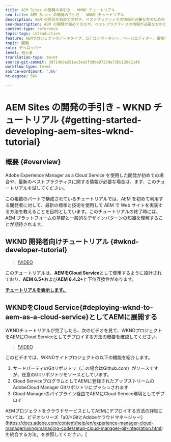 ```yaml
---
title: AEM Sites の開発の手引き - WKND チュートリアル
seo-title: AEM Sites の開発の手引き - WKND チュートリアル
description: AEM の開発が初めての方や、ベストプラクティスの情報が必要な方のためのまず、このチュートリアルを試してください。この複数のパートで構成されているチュートリアルでは、AEM を初めて利用する開発者に対して、最新の標準と技術を使用して AEM で Web サイトを実装する方法を教えることを目的としています。
seo-description: AEM の開発が初めての方や、ベストプラクティスの情報が必要な方のためのまず、このチュートリアルを試してください。この複数のパートで構成されているチュートリアルでは、AEM を初めて利用する開発者に対して、最新の標準と技術を使用して AEM で Web サイトを実装する方法を教えることを目的としています。
content-type: reference
topic-tags: introduction
feature: AEMプロジェクトのアーキタイプ，コアコンポーネント，ページエディター，編集可能なテンプレート
topic: 開発
role: デベロッパー
level: 初心者
translation-type: tm+mt
source-git-commit: d9714b9a291ec3ee5f3dba9723de72bb120d2149
workflow-type: tm+mt
source-wordcount: '366'
ht-degree: 56%

---
```



# AEM Sites の開発の手引き - WKND チュートリアル {#getting-started-developing-aem-sites-wknd-tutorial}

## 概要 {#overview}

Adobe Experience Manager as a Cloud Service を使用した開発が初めての場合や、最新のベストプラクティスに関する情報が必要な場合は、まず、このチュートリアルを試してください。

この複数のパートで構成されているチュートリアルでは、AEM を初めて利用する開発者に対して、最新の標準と技術を使用して AEM で Web サイトを実装する方法を教えることを目的としています。このチュートリアルの終了時には、AEM プラットフォームの基礎と一般的なデザインパターンの知識を理解することが期待されます。

## WKND 開発者向けチュートリアル {#wknd-developer-tutorial}

>[!VIDEO](https://video.tv.adobe.com/v/30476?quality=12&learn=on)

このチュートリアルは、**AEMをCloud Service**&#x200B;として使用するように設計されており、**AEM 6.5+**&#x200B;および&#x200B;**AEM 6.4.2+**&#x200B;と下位互換性があります。

**[チュートリアルを表示します。](https://docs.adobe.com/content/help/ja-JP/experience-manager-learn/getting-started-wknd-tutorial-develop/overview.html)**

## WKNDをCloud Service{#deploying-wknd-to-aem-as-a-cloud-service}としてAEMに展開する

WKNDチュートリアルが完了したら、次のビデオを見て、WKNDプロジェクトをAEMにCloud Serviceとしてデプロイする方法の概要を確認してください。

>[!VIDEO](https://video.tv.adobe.com/v/30191?quality=12&learn=on)

このビデオでは、WKNDサイトプロジェクトの以下の機能を紹介します。

1. サードパーティのGitリポジトリ（この場合はGithub.com）がソースですが、任意のGitリポジトリをソースとしています。
2. Cloud ServiceプログラムとしてAEMに登録されたアップストリームのAdobeCloud Manager Gitリポジトリにプッシュされます
3. Cloud Managerのパイプライン経由でAEMにCloud Service環境としてデプロイ

AEMプロジェクトをクラウドサービスとしてAEMにデプロイする方法の詳細については、ビデオシリーズ「a0/>GitとAdobeクラウドマネージャー](https://docs.adobe.com/content/help/en/experience-manager-cloud-manager/using/managing-code/setup-cloud-manager-git-integration.html)を統合する方法」を参照してください。[
